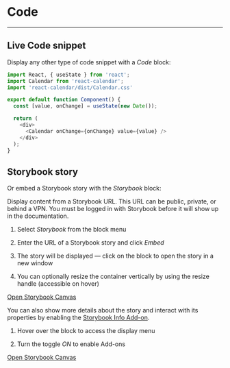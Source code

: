 
# Code

---

## Live Code snippet

Display any other type of code snippet with a *Code* block:

```javascript  
import React, { useState } from 'react';
import Calendar from 'react-calendar';
import 'react-calendar/dist/Calendar.css'

export default function Component() {
  const [value, onChange] = useState(new Date());

  return (
    <div>
      <Calendar onChange={onChange} value={value} />
    </div>
  );
}  
```

## Storybook story

Or embed a Storybook story with the *Storybook* block:

Display content from a Storybook URL. This URL can be public, private, or behind a VPN. You must be logged in with Storybook before it will show up in the documentation.

1. Select *Storybook* from the block menu

1. Enter the URL of a Storybook story and click *Embed*

1. The story will be displayed — click on the block to open the story in a new window

1. You can optionally resize the container vertically by using the resize handle (accessible on hover)

  
[Open Storybook Canvas](https://6195b518b76f57003aa69b4c-ynczzfqqyq.chromatic.com/iframe.html?addons=0&stories=0&panel=false&nav=false&id=navigation-navigation-stylednavigation--default&full=1&viewMode=story)  


You can also show more details about the story and interact with its properties by enabling the [Storybook Info Add-on](https://storybook.js.org/addons/@storybook/addon-info).

1. Hover over the block to access the display menu

1. Turn the toggle *ON* to enable Add-ons

  
[Open Storybook Canvas](https://6195b518b76f57003aa69b4c-ynczzfqqyq.chromatic.com?addons=1&stories=0&panel=true&nav=false&path=%2Fstory%2Futilities-interactivelist--select-on-focus)  
